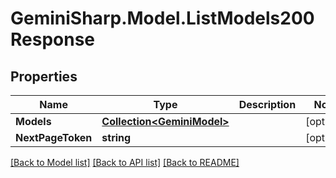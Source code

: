 # GeminiSharp.Model.ListModels200Response

## Properties

Name | Type | Description | Notes
------------ | ------------- | ------------- | -------------
**Models** | [**Collection&lt;GeminiModel&gt;**](GeminiModel.md) |  | [optional] 
**NextPageToken** | **string** |  | [optional] 

[[Back to Model list]](../README.md#documentation-for-models) [[Back to API list]](../README.md#documentation-for-api-endpoints) [[Back to README]](../README.md)

